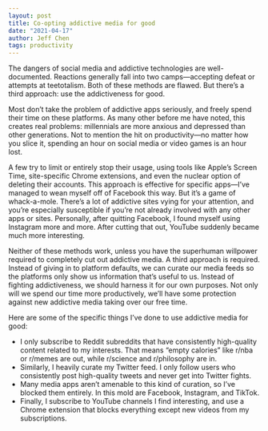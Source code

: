 ```yaml
---
layout: post
title: Co-opting addictive media for good
date: "2021-04-17"
author: Jeff Chen
tags: productivity
---
```


The dangers of social media and addictive technologies are well-documented. Reactions generally fall into two camps—accepting defeat or attempts at teetotalism. Both of these methods are flawed. But there’s a third approach: use the addictiveness for good.

<!-- excerpt -->

Most don’t take the problem of addictive apps seriously, and freely spend their time on these platforms. As many other before me have noted, this creates real problems: millennials are more anxious and depressed than other generations. Not to mention the hit on productivity—no matter how you slice it, spending an hour on social media or video games is an hour lost.

A few try to limit or entirely stop their usage, using tools like Apple’s Screen Time, site-specific Chrome extensions, and even the nuclear option of deleting their accounts. This approach is effective for specific apps—I’ve managed to wean myself off of Facebook this way. But it’s a game of whack-a-mole. There’s a lot of addictive sites vying for your attention, and you’re especially susceptible if you’re not already involved with any other apps or sites. Personally, after quitting Facebook, I found myself using Instagram more and more. After cutting that out, YouTube suddenly became much more interesting.

Neither of these methods work, unless you have the superhuman willpower required to completely cut out addictive media. A third approach is required. Instead of giving in to platform defaults, we can curate our media feeds so the platforms only show us information that’s useful to us. Instead of fighting addictiveness, we should harness it for our own purposes. Not only will we spend our time more productively, we’ll have some protection against new addictive media taking over our free time.

Here are some of the specific things I’ve done to use addictive media for good:

- I only subscribe to Reddit subreddits that have consistently high-quality content related to my interests. That means “empty calories” like r/nba or r/memes are out, while r/science and r/philosophy are in.
- Similarly, I heavily curate my Twitter feed. I only follow users who consistently post high-quality tweets and never get into Twitter fights.
- Many media apps aren’t amenable to this kind of curation, so I’ve blocked them entirely. In this mold are Facebook, Instagram, and TikTok.
- Finally, I subscribe to YouTube channels I find interesting, and use a Chrome extension that blocks everything except new videos from my subscriptions.
